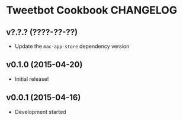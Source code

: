 Tweetbot Cookbook CHANGELOG
===========================

v?.?.? (????-??-??)
-------------------
- Update the `mac-app-store` dependency version

v0.1.0 (2015-04-20)
-------------------
- Initial release!

v0.0.1 (2015-04-16)
-------------------
- Development started
